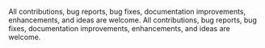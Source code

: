  All contributions, bug reports, bug fixes, documentation improvements, enhancements, and ideas are welcome.
All contributions, bug reports, bug fixes, documentation improvements, enhancements, and ideas are welcome.
